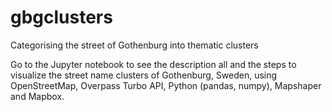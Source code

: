 # gbgclusters

Categorising the street of Gothenburg into thematic clusters

Go to the Jupyter notebook to see the description all and the steps to visualize the street name clusters of Gothenburg, Sweden, using OpenStreetMap, Overpass Turbo API, Python (pandas, numpy), Mapshaper and Mapbox.
